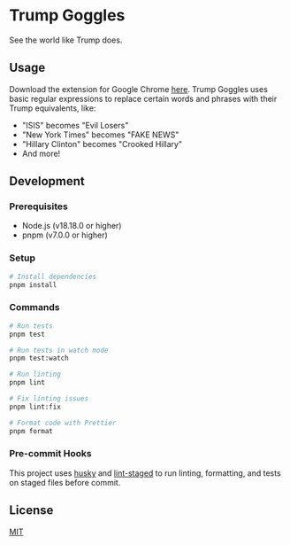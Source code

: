 # Trump Goggles
See the world like Trump does.

## Usage
Download the extension for Google Chrome [here]. Trump Goggles uses basic regular expressions to replace certain words and phrases with their Trump equivalents, like:
  * "ISIS" becomes "Evil Losers"
  * "New York Times" becomes "FAKE NEWS"
  * "Hillary Clinton" becomes "Crooked Hillary"
  * And more!

[here]: https://chrome.google.com/webstore/detail/trump-goggles/jffbimfdmgbfannficjejaffmnggoigd

## Development

### Prerequisites
- Node.js (v18.18.0 or higher)
- pnpm (v7.0.0 or higher)

### Setup
```bash
# Install dependencies
pnpm install
```

### Commands
```bash
# Run tests
pnpm test

# Run tests in watch mode
pnpm test:watch

# Run linting
pnpm lint

# Fix linting issues
pnpm lint:fix

# Format code with Prettier
pnpm format
```

### Pre-commit Hooks
This project uses [husky](https://github.com/typicode/husky) and [lint-staged](https://github.com/okonet/lint-staged) to run linting, formatting, and tests on staged files before commit.

## License
[MIT](https://opensource.org/licenses/MIT)
